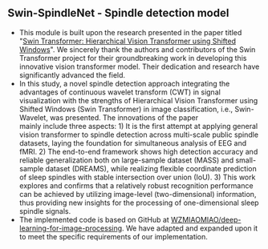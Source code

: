 ## Swin-SpindleNet - Spindle detection model
- This module is built upon the research presented in the paper titled "[Swin Transformer: Hierarchical Vision Transformer using Shifted Windows](https://arxiv.org/abs/2103.14030)". We sincerely thank the authors and contributors of the Swin Transformer project for their groundbreaking work in developing this innovative vision transformer model. Their dedication and research have significantly advanced the field.
- In this study, a novel spindle detection approach integrating the advantages of continuous wavelet transform (CWT) in signal visualization with the strengths of Hierarchical Vision Transformer using Shifted Windows (Swin Transformer) in image classification, i.e., Swin-Wavelet, was presented. The innovations of the paper mainly include three aspects: 1) It is the first attempt at applying general vision transformer to spindle detection across multi-scale public spindle datasets, laying the foundation for simultaneous analysis of EEG and fMRI. 2) The end-to-end framework shows high detection accuracy and reliable generalization both on large-sample dataset (MASS) and small-sample dataset (DREAMS), while realizing flexible coordinate prediction of sleep spindles with stable intersection over union (IoU). 3) This work explores and confirms that a relatively robust recognition performance can be achieved by utilizing image-level (two-dimensional) information, thus providing new insights for the processing of one-dimensional sleep spindle signals. 
- The implemented code is based on GitHub at [WZMIAOMIAO/deep-learning-for-image-processing](https://github.com/WZMIAOMIAO/deep-learning-for-image-processing/tree/master/pytorch_classification/swin_transformer). We have adapted and expanded upon it to meet the specific requirements of our implementation. 
